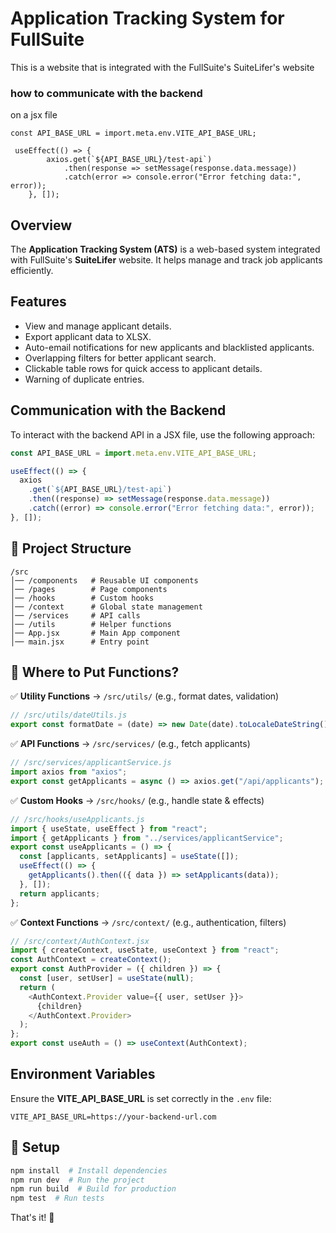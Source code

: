 # Application Tracking System for FullSuite

This is a website that is integrated with the FullSuite's SuiteLifer's website

### how to communicate with the backend

on a jsx file

```
const API_BASE_URL = import.meta.env.VITE_API_BASE_URL;

 useEffect(() => {
        axios.get(`${API_BASE_URL}/test-api`)
            .then(response => setMessage(response.data.message))
            .catch(error => console.error("Error fetching data:", error));
    }, []);
```

## Overview

The **Application Tracking System (ATS)** is a web-based system integrated with FullSuite's **SuiteLifer** website. It helps manage and track job applicants efficiently.

## Features

- View and manage applicant details.
- Export applicant data to XLSX.
- Auto-email notifications for new applicants and blacklisted applicants.
- Overlapping filters for better applicant search.
- Clickable table rows for quick access to applicant details.
- Warning of duplicate entries.

## Communication with the Backend

To interact with the backend API in a JSX file, use the following approach:

```jsx
const API_BASE_URL = import.meta.env.VITE_API_BASE_URL;

useEffect(() => {
  axios
    .get(`${API_BASE_URL}/test-api`)
    .then((response) => setMessage(response.data.message))
    .catch((error) => console.error("Error fetching data:", error));
}, []);
```

## 📂 Project Structure

```
/src
│── /components   # Reusable UI components
│── /pages        # Page components
│── /hooks        # Custom hooks
│── /context      # Global state management
│── /services     # API calls
│── /utils        # Helper functions
│── App.jsx       # Main App component
│── main.jsx      # Entry point
```

## 📌 Where to Put Functions?

✅ **Utility Functions** → `/src/utils/` (e.g., format dates, validation)

```js
// /src/utils/dateUtils.js
export const formatDate = (date) => new Date(date).toLocaleDateString();
```

✅ **API Functions** → `/src/services/` (e.g., fetch applicants)

```js
// /src/services/applicantService.js
import axios from "axios";
export const getApplicants = async () => axios.get("/api/applicants");
```

✅ **Custom Hooks** → `/src/hooks/` (e.g., handle state & effects)

```js
// /src/hooks/useApplicants.js
import { useState, useEffect } from "react";
import { getApplicants } from "../services/applicantService";
export const useApplicants = () => {
  const [applicants, setApplicants] = useState([]);
  useEffect(() => {
    getApplicants().then(({ data }) => setApplicants(data));
  }, []);
  return applicants;
};
```

✅ **Context Functions** → `/src/context/` (e.g., authentication, filters)

```js
// /src/context/AuthContext.jsx
import { createContext, useState, useContext } from "react";
const AuthContext = createContext();
export const AuthProvider = ({ children }) => {
  const [user, setUser] = useState(null);
  return (
    <AuthContext.Provider value={{ user, setUser }}>
      {children}
    </AuthContext.Provider>
  );
};
export const useAuth = () => useContext(AuthContext);
```

## Environment Variables

Ensure the **VITE_API_BASE_URL** is set correctly in the `.env` file:

```
VITE_API_BASE_URL=https://your-backend-url.com
```

## 🚀 Setup

```sh
npm install  # Install dependencies
npm run dev  # Run the project
npm run build  # Build for production
npm test  # Run tests
```

That's it! 🎯
